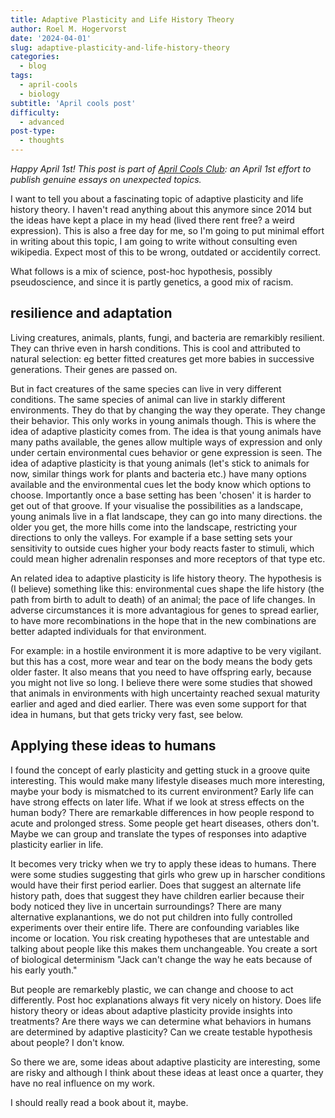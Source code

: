 ```yaml
---
title: Adaptive Plasticity and Life History Theory
author: Roel M. Hogervorst
date: '2024-04-01'
slug: adaptive-plasticity-and-life-history-theory
categories:
  - blog
tags:
  - april-cools
  - biology
subtitle: 'April cools post'
difficulty:
  - advanced
post-type:
  - thoughts
---
```


_Happy April 1st! This post is part of [April Cools Club](https://www.aprilcools.club/): an April 1st effort to publish genuine essays on unexpected topics._

I want to tell you about a fascinating topic of adaptive plasticity and life history theory. I haven't read anything about this anymore since 2014 but the ideas have kept a place in my head (lived there rent free? a weird expression). This is also a free day for me, so I'm going to put minimal effort in writing about this topic, I am going to write without consulting even wikipedia. Expect most of this to be wrong, outdated or accidentily correct. 

What follows is a mix of science, post-hoc hypothesis, possibly pseudoscience, and since it is partly genetics, a good mix of racism. 

## resilience and adaptation
Living creatures, animals, plants, fungi, and bacteria are remarkibly resilient. They can thrive even in harsh conditions. This is cool and attributed to natural selection: eg better fitted creatures get more babies in successive generations. Their genes are passed on. 

But in fact creatures of the same species can live in very different conditions. The same species of animal can live in starkly different environments. They do that by changing the way they operate. They change their behavior. This only works in young animals though. This is where the idea of adaptive plasticity comes from. The idea is that young animals have many paths available, the genes allow multiple ways of expression and only under certain environmental cues behavior or gene expression is seen.  The idea of adaptive plasticity is that young animals (let's stick to animals for now, similar things work for plants and bacteria etc.) have many options available and the environmental cues let the body know which options to choose. Importantly  once a base setting has been 'chosen' it is harder to get out of that groove. If your visualise the possibilities as a landscape, young animals live in a flat landscape, they can go into many directions. the older you get, the more hills come into the landscape, restricting your directions to only the valleys.  For example if a base setting sets your sensitivity to outside cues higher your body reacts faster to stimuli, which could mean higher adrenalin responses and more receptors of that type etc. 

An related idea to adaptive plasticity is life history theory. The hypothesis is (I believe) something like this: environmental cues shape the life history (the path from birth to adult to death) of an animal; the pace of life changes. In adverse circumstances it is more advantagious for genes to spread earlier, to have more recombinations in the hope that in the new combinations are better adapted individuals for that environment. 

For example: in a hostile environment it is more adaptive to be very vigilant. but this has a cost, more wear and tear on the body means the body gets older faster. It also means that you need to have offspring early, because you might not live so long. I believe there were some studies that showed that animals in environments with high uncertainty reached sexual maturity earlier and aged and died earlier. There was even some support for that idea in humans, but that gets tricky very fast, see below. 

## Applying these ideas to humans
I found the concept of early plasticity and getting stuck in a groove quite interesting. This would make many lifestyle diseases much more interesting,  maybe your body is mismatched to its current environment? Early life can have strong effects on later life. What if we look at stress effects on the human body? There are remarkable differences in how people respond to acute and prolonged stress. Some people get heart diseases, others don't. Maybe we can group and translate the types of responses into adaptive plasticity earlier in life. 

It becomes very tricky when we try to apply these ideas to humans. There were some studies suggesting that girls who grew up in harscher conditions would have their first period earlier. Does that suggest an alternate life history path, does that suggest they have children earlier because their body noticed they live in uncertain surroundings? There are many alternative explanantions, we do not put children into fully controlled experiments over their entire life. There are confounding variables like income or location. You risk creating hypotheses that are untestable and talking about people like this makes them unchangeable. You create a sort of biological determinism  "Jack can't change the way he eats because of his early youth." 

But people are remarkebly plastic,  we can change and choose to act differently. Post hoc explanations always fit very nicely on history. Does life history theory or ideas about adaptive plasticity provide insights into treatments? Are there ways we can determine what behaviors in humans are determined by adaptive plasticity? Can we create testable hypothesis about people? I don't know. 

So there we are, some ideas about adaptive plasticity are interesting, some are risky and although I think about these ideas at least once a quarter, they have no real influence on my work.

I should really read a book about it, maybe.